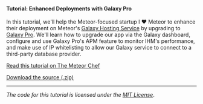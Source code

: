 #### Tutorial: Enhanced Deployments with Galaxy Pro

In this tutorial, we'll help the Meteor-focused startup I &hearts; Meteor to enhance their deployment on Meteor's [Galaxy Hosting Service](https://meteor.com/hosting) by upgrading to [Galaxy Pro](https://meteor.com/hosting). We'll learn how to upgrade our app via the Galaxy dashboard, configure and use Galaxy Pro's APM feature to monitor IHM's performance, and make use of IP whitelisting to allow our Galaxy service to connect to a third-party database provider.

[Read this tutorial on The Meteor Chef](https://themeteorchef.com/tutorials/enhanced-deployments-with-galaxy-pro)  

[Download the source (.zip)](https://github.com/themeteorchef/enhanced-deployments-with-galaxy-pro/archive/master.zip)

---

_The code for this tutorial is licensed under the [MIT License](http://opensource.org/licenses/MIT)_.
